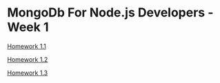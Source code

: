 # MongoDb For Node.js Developers - Week 1

[Homework 1.1](hw1_1/hw1_1.md)

[Homework 1.2](hw1_2/hw1_2.md)

[Homework 1.3](hw1_3/hw1_3.md)

